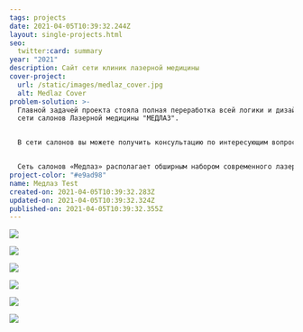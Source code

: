 ```yaml
---
tags: projects
date: 2021-04-05T10:39:32.244Z
layout: single-projects.html
seo:
  twitter:card: summary
year: "2021"
description: Сайт сети клиник лазерной медицины
cover-project:
  url: /static/images/medlaz_cover.jpg
  alt: Medlaz Cover
problem-solution: >-
  Главной задачей проекта стояла полная переработка всей логики и дизайна сайта
  сети салонов Лазерной медицины "МЕДЛАЗ".


  В сети салонов вы можете получить консультацию по интересующим вопросам и успешно решить волнующие вас проблемы.


  Сеть салонов «Медлаз» располагает обширным набором современного лазерного оборудования, что позволяет решать каждую конкретную задачу уверенно, быстро и эффективно!
project-color: "#e9ad98"
name: Медлаз Test
created-on: 2021-04-05T10:39:32.283Z
updated-on: 2021-04-05T10:39:32.324Z
published-on: 2021-04-05T10:39:32.355Z
---
```

![](/static/images/medlaz_project_01.jpg)

![](/static/images/medlaz_project_02.jpg)

![](/static/images/medlaz_project_03.jpg)

![](/static/images/medlaz_project_04.jpg)

![](/static/images/medlaz_project_05.jpg)

![](/static/images/medlaz_project_06.jpg)